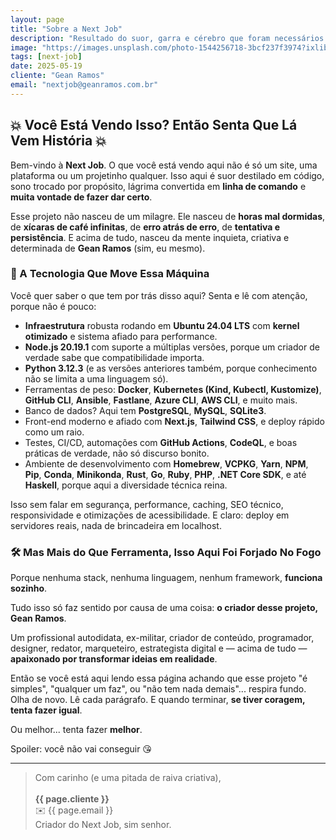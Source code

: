 ```yaml
---
layout: page
title: "Sobre a Next Job"
description: "Resultado do suor, garra e cérebro que foram necessários para botar esse projeto de pé."
image: "https://images.unsplash.com/photo-1544256718-3bcf237f3974?ixlib=rb-1.2.1&ixid=MnwxMjA3fDB8MHxwaG90by1wYWdlfHx8fGVufDB8fHx8&auto=format&fit=crop&w=871&q=80"
tags: [next-job]
date: 2025-05-19
cliente: "Gean Ramos"
email: "nextjob@geanramos.com.br"
---
```


## 💥 Você Está Vendo Isso? Então Senta Que Lá Vem História 💥

Bem-vindo à **Next Job**. O que você está vendo aqui não é só um site, uma plataforma ou um projetinho qualquer. Isso aqui é suor destilado em código, sono trocado por propósito, lágrima convertida em **linha de comando** e **muita vontade de fazer dar certo**.

Esse projeto não nasceu de um milagre. Ele nasceu de **horas mal dormidas**, de **xícaras de café infinitas**, de **erro atrás de erro**, de **tentativa e persistência**. E acima de tudo, nasceu da mente inquieta, criativa e determinada de **Gean Ramos** (sim, eu mesmo).

### 🧠 A Tecnologia Que Move Essa Máquina

Você quer saber o que tem por trás disso aqui? Senta e lê com atenção, porque não é pouco:

* **Infraestrutura** robusta rodando em **Ubuntu 24.04 LTS** com **kernel otimizado** e sistema afiado para performance.
* **Node.js 20.19.1** com suporte a múltiplas versões, porque um criador de verdade sabe que compatibilidade importa.
* **Python 3.12.3** (e as versões anteriores também, porque conhecimento não se limita a uma linguagem só).
* Ferramentas de peso: **Docker**, **Kubernetes (Kind, Kubectl, Kustomize)**, **GitHub CLI**, **Ansible**, **Fastlane**, **Azure CLI**, **AWS CLI**, e muito mais.
* Banco de dados? Aqui tem **PostgreSQL**, **MySQL**, **SQLite3**.
* Front-end moderno e afiado com **Next.js**, **Tailwind CSS**, e deploy rápido como um raio.
* Testes, CI/CD, automações com **GitHub Actions**, **CodeQL**, e boas práticas de verdade, não só discurso bonito.
* Ambiente de desenvolvimento com **Homebrew**, **VCPKG**, **Yarn**, **NPM**, **Pip**, **Conda**, **Minikonda**, **Rust**, **Go**, **Ruby**, **PHP**, **.NET Core SDK**, e até **Haskell**, porque aqui a diversidade técnica reina.

Isso sem falar em segurança, performance, caching, SEO técnico, responsividade e otimizações de acessibilidade. E claro: deploy em servidores reais, nada de brincadeira em localhost.

### 🛠️ Mas Mais do Que Ferramenta, Isso Aqui Foi Forjado No Fogo

Porque nenhuma stack, nenhuma linguagem, nenhum framework, **funciona sozinho**.

Tudo isso só faz sentido por causa de uma coisa: **o criador desse projeto, Gean Ramos**.

Um profissional autodidata, ex-militar, criador de conteúdo, programador, designer, redator, marqueteiro, estrategista digital e — acima de tudo — **apaixonado por transformar ideias em realidade**.

Então se você está aqui lendo essa página achando que esse projeto "é simples", "qualquer um faz", ou "não tem nada demais"... respira fundo. Olha de novo. Lê cada parágrafo. E quando terminar, **se tiver coragem, tenta fazer igual**.

Ou melhor... tenta fazer **melhor**.

Spoiler: você não vai conseguir 😘

---

> Com carinho (e uma pitada de raiva criativa),<br><br>
> **{{ page.cliente }}**<br>
> ✉️ {{ page.email }}<br>
> Criador do Next Job, sim senhor.
